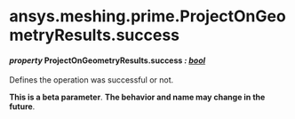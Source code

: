 # ansys.meshing.prime.ProjectOnGeometryResults.success



#### *property* ProjectOnGeometryResults.success *: [bool](https://docs.python.org/3.11/library/functions.html#bool)*

Defines the operation was successful or not.

**This is a beta parameter**. **The behavior and name may change in the future**.

<!-- !! processed by numpydoc !! -->
